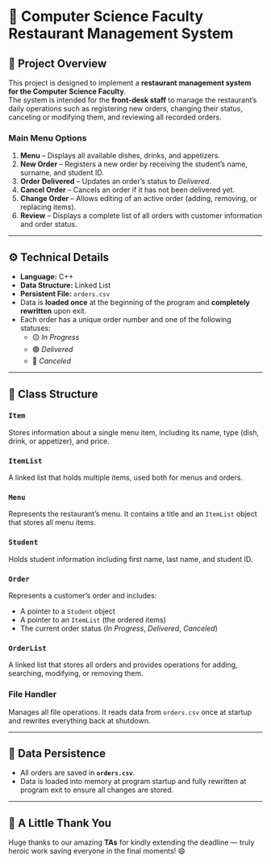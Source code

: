 # 📘 Computer Science Faculty Restaurant Management System

## 📖 Project Overview  
This project is designed to implement a **restaurant management system for the Computer Science Faculty**.  
The system is intended for the **front-desk staff** to manage the restaurant’s daily operations such as registering new orders, changing their status, canceling or modifying them, and reviewing all recorded orders.

### Main Menu Options  
1. **Menu** – Displays all available dishes, drinks, and appetizers.  
2. **New Order** – Registers a new order by receiving the student’s name, surname, and student ID.  
3. **Order Delivered** – Updates an order’s status to *Delivered*.  
4. **Cancel Order** – Cancels an order if it has not been delivered yet.  
5. **Change Order** – Allows editing of an active order (adding, removing, or replacing items).  
6. **Review** – Displays a complete list of all orders with customer information and order status.  

---

## ⚙️ Technical Details  
- **Language:** C++  
- **Data Structure:** Linked List  
- **Persistent File:** `orders.csv`  
- Data is **loaded once** at the beginning of the program and **completely rewritten** upon exit.  
- Each order has a unique order number and one of the following statuses:  
  - 🟡 *In Progress*  
  - 🟢 *Delivered*  
  - 🔴 *Canceled*  

---

## 🧱 Class Structure  

### `Item`  
Stores information about a single menu item, including its name, type (dish, drink, or appetizer), and price.  

### `ItemList`  
A linked list that holds multiple items, used both for menus and orders.  

### `Menu`  
Represents the restaurant’s menu. It contains a title and an `ItemList` object that stores all menu items.  

### `Student`  
Holds student information including first name, last name, and student ID.  

### `Order`  
Represents a customer’s order and includes:  
- A pointer to a `Student` object  
- A pointer to an `ItemList` (the ordered items)  
- The current order status (*In Progress*, *Delivered*, *Canceled*)  

### `OrderList`  
A linked list that stores all orders and provides operations for adding, searching, modifying, or removing them.  

### File Handler  
Manages all file operations. It reads data from `orders.csv` once at startup and rewrites everything back at shutdown.  

---

## 💾 Data Persistence  
- All orders are saved in **`orders.csv`**.  
- Data is loaded into memory at program startup and fully rewritten at program exit to ensure all changes are stored.

---

## 💬 A Little Thank You  
Huge thanks to our amazing **TAs** for kindly extending the deadline — truly heroic work saving everyone in the final moments! 😄  
